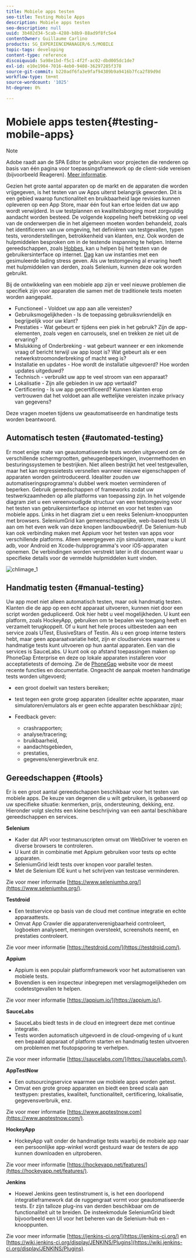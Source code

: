 ```yaml
---
title: Mobiele apps testen
seo-title: Testing Mobile Apps
description: Mobiele apps testen
seo-description: null
uuid: 3b402d34-5cab-4280-b8b9-88ad9f8fc5e4
contentOwner: Guillaume Carlino
products: SG_EXPERIENCEMANAGER/6.5/MOBILE
topic-tags: developing
content-type: reference
discoiquuid: 5a98e1bd-f5c1-4f2f-ac02-dbd005dc1de7
exl-id: e10e1904-7016-4eb0-9408-36297285f378
source-git-commit: b220adf6fa3e9faf94389b9a9416b7fca2f89d9d
workflow-type: tm+mt
source-wordcount: '1025'
ht-degree: 0%

---
```


# Mobiele apps testen{#testing-mobile-apps}

>[!NOTE]
>
>Adobe raadt aan de SPA Editor te gebruiken voor projecten die renderen op basis van één pagina voor toepassingsframework op de client-side vereisen (bijvoorbeeld Reageren). [Meer informatie](/help/sites-developing/spa-overview.md).

Gezien het grote aantal apparaten op de markt en de apparaten die worden vrijgegeven, is het testen van uw Apps uiterst belangrijk geworden. Dit is een gebied waarop functionaliteit en bruikbaarheid lage revisies kunnen opleveren op een App Store, maar één fout kan ertoe leiden dat uw app wordt verwijderd. In uw testplannen en kwaliteitsborging moet zorgvuldig aandacht worden besteed. De volgende koppeling heeft betrekking op veel van de onderwerpen die in het algemeen moeten worden behandeld, zoals het identificeren van uw omgeving, het definiëren van testgevallen, typen tests, veronderstellingen, betrokkenheid van klanten, enz. Ook worden de hulpmiddelen besproken om in de testende inspanning te helpen. Interne gereedschappen, zoals [Hobbes](/help/sites-developing/hobbes.md), kan u helpen bij het testen van de gebruikersinterface op internet. [Dag](/help/sites-developing/tough-day.md) kan uw instanties met een gesimuleerde lading stress geven. Als uw testomgeving al ervaring heeft met hulpmiddelen van derden, zoals Selenium, kunnen deze ook worden gebruikt.

Bij de ontwikkeling van een mobiele app zijn er veel nieuwe problemen die specifiek zijn voor apparaten die samen met de traditionele tests moeten worden aangepakt.

* Functioneel - Voldoet uw app aan alle vereisten?
* Gebruiksmogelijkheden - Is de toepassing gebruiksvriendelijk en begrijpelijk voor uw klant?
* Prestaties - Wat gebeurt er tijdens een piek in het gebruik? Zijn de app-elementen, zoals vegen en carrousels, snel en trekken ze niet uit de ervaring?
* Mislukking of Onderbreking - wat gebeurt wanneer er een inkomende vraag of bericht terwijl uw app loopt is? Wat gebeurt als er een netwerkstroomonderbreking of macht weg is?
* Installatie en updates - Hoe wordt de installatie uitgevoerd? Hoe worden updates uitgeduwd?
* Technisch - verbruikt uw app te veel stroom van een apparaat?
* Lokalisatie - Zijn alle gebieden in uw app vertaald?
* Certificering - Is uw app gecertificeerd? Kunnen klanten erop vertrouwen dat het voldoet aan alle wettelijke vereisten inzake privacy van gegevens?

Deze vragen moeten tijdens uw geautomatiseerde en handmatige tests worden beantwoord.

## Automatisch testen {#automated-testing}

Er moet enige mate van geautomatiseerde tests worden uitgevoerd om de verschillende schermgrootten, geheugenbeperkingen, invoermethoden en besturingssystemen te bestrijken. Niet alleen bestrijkt het veel testgevallen, maar het kan regressietests versnellen wanneer nieuwe eigenschappen of apparaten worden geïntroduceerd. Idealiter zouden uw automatiseringsprogramma&#39;s dubbel werk moeten verminderen of beperken. Gebruik gereedschappen of frameworks zodat uw testwerkzaamheden op alle platforms van toepassing zijn. In het volgende diagram ziet u een vereenvoudigde structuur van een testomgeving voor het testen van gebruikersinterface op internet en voor het testen van mobiele apps. Links in het diagram ziet u een reeks Selenium-knooppunten met browsers. SeleniumGrid kan gemeenschappelijke, web-based tests UI aan om het even welk van deze knopen landbouwbedrijf. De Selenium-hub kan ook verbinding maken met Appium voor het testen van apps voor verschillende platforms. Alleen weergegeven zijn simulatoren, maar u kunt adb, voor Android en Xcode-hulpprogramma&#39;s voor iOS-apparaten opnemen. De verbindingen worden verstrekt later in dit document waar u specifieke details voor de vermelde hulpmiddelen kunt vinden.

![chlimage_1](assets/chlimage_1.jpeg)

## Handmatig testen {#manual-testing}

Uw app moet niet alleen automatisch testen, maar ook handmatig testen. Klanten die de app op een echt apparaat uitvoeren, kunnen niet door een script worden gedupliceerd. Ook hier hebt u veel mogelijkheden. U kunt een platform, zoals HockeyApp, gebruiken om te bepalen wie toegang heeft en verzamelt terugkoppelt. Of u kunt het hele proces uitbesteden aan een service zoals UTest, ElusiveStars of Testin. Als u een groep interne testers hebt, maar geen apparaatvariatie hebt, zijn er cloudservices waarmee u handmatige tests kunt uitvoeren op hun aantal apparaten. Een van die services is SauceLabs. U kunt ook op afstand toepassingen maken op PhoneGap Enterprise en deze op lokale apparaten installeren voor acceptatietests of demoing. Zie de [PhoneGap](https://phonegap.com/) website voor de meest recente functies en documentatie. Ongeacht de aanpak moeten handmatige tests worden uitgevoerd;

* een groot doelwit van testers bereiken;
* test tegen een grote groep apparaten (idealiter echte apparaten, maar simulatoren/emulators als er geen echte apparaten beschikbaar zijn);
* Feedback geven:

   * crashrapporten;
   * analyse/tracering;
   * bruikbaarheid,
   * aandachtsgebieden,
   * prestaties,
   * gegevens/energieverbruik enz.

## Gereedschappen {#tools}

Er is een groot aantal gereedschappen beschikbaar voor het testen van mobiele apps. De keuze van degenen die u wilt gebruiken, is gebaseerd op uw specifieke situatie: kenmerken, prijs, ondersteuning, dekking, enz. Hieronder volgt slechts een kleine beschrijving van een aantal beschikbare gereedschappen en services.

**Selenium**

* Kader dat API voor testmanuscripten omvat om WebDriver te voeren en diverse browsers te controleren.
* U kunt dit in combinatie met Appium gebruiken voor tests op echte apparaten.
* SeleniumGrid leidt tests over knopen voor parallel testen.
* Met de Selenium IDE kunt u het schrijven van testcase verminderen.

Zie voor meer informatie [https://www.seleniumhq.org/](https://www.seleniumhq.org/).

**Testdroid**

* Een testservice op basis van de cloud met continue integratie en echte apparaattests.
* Omvat App Crawler die apparatenverenigbaarheid controleert, logboeken analyseert, meningen oversteekt, screenshots neemt, en prestaties controleert.

Zie voor meer informatie [https://testdroid.com/](https://testdroid.com/).

**Appium**

* Appium is een populair platformframework voor het automatiseren van mobiele tests.
* Bovendien is een inspecteur inbegrepen met verslagmogelijkheden om codetestgevallen te helpen.

Zie voor meer informatie [https://appium.io/](https://appium.io/).

**SauceLabs**

* SauceLabs biedt tests in de cloud en integreert deze met continue integratie.
* Tests worden automatisch uitgevoerd in de cloud-omgeving of u kunt een bepaald apparaat of platform starten en handmatig testen uitvoeren om problemen met foutopsporing te verhelpen.

Zie voor meer informatie [https://saucelabs.com/](https://saucelabs.com/).

**AppTestNow**

* Een outsourcingservice waarmee uw mobiele apps worden getest.
* Omvat een grote groep apparaten en biedt een breed scala aan testtypen: prestaties, kwaliteit, functionaliteit, certificering, lokalisatie, gegevensverbruik, enz.

Zie voor meer informatie [https://www.apptestnow.com](https://www.apptestnow.com/).

**HockeyApp**

* HockeyApp valt onder de handmatige tests waarbij de mobiele app naar een persoonlijke app-winkel wordt gestuurd waar de testers de app kunnen downloaden en uitproberen.

Zie voor meer informatie [https://hockeyapp.net/features/](https://hockeyapp.net/features/).

**Jenkins**

* Hoewel Jenkins geen testinstrument is, is het een doorlopend integratieframework dat de ruggengraat vormt voor geautomatiseerde tests. Er zijn talloze plug-ins van derden beschikbaar om de functionaliteit uit te breiden. De insteekmodule SeleniumGrid biedt bijvoorbeeld een UI voor het beheren van de Selenium-hub en -knooppunten.

Zie voor meer informatie [https://jenkins-ci.org/](https://jenkins-ci.org/) en [https://wiki.jenkins-ci.org/display/JENKINS/Plugins](https://wiki.jenkins-ci.org/display/JENKINS/Plugins).

